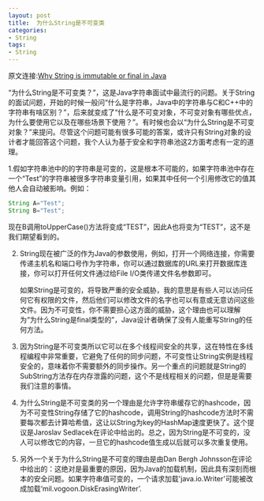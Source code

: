 ```yaml
---
layout: post
title:  为什么String是不可变类
categories:
- String
tags:
- String
---
```


原文连接:[Why String is immutable or final in Java](http://javarevisited.blogspot.sg/2010/10/why-string-is-immutable-in-java.html)

“为什么String是不可变类？”，这是Java字符串面试中最流行的问题。关于String的面试问题，开始的时候一般问“什么是字符串，Java中的字符串与C和C++中的字符串有啥区别？”，后来就变成了“什么是不可变对象，不可变对象有哪些优点，为什么要使用它以及在哪些场景下使用？”。有时候也会以“为什么String是不可变对象？”来提问。尽管这个问题可能有很多可能的答案，或许只有String对象的设计者才能回答这个问题，我个人认为基于安全和字符串池这2方面考虑有一定的道理。

1.假如字符串池中的的字符串是可变的，这是根本不可能的，如果字符串池中存在一个“Test”的字符串被很多字符串变量引用，如果其中任何一个引用修改它的值其他人会自动被影响。例如：

```java
String A="Test";
String B="Test";
```

现在B调用toUpperCase()方法将变成“TEST”，因此A也将变为“TEST”，这不是我们期望看到的。

2. String现在被广泛的作为Java的参数使用，例如，打开一个网络连接，你需要传递主机名和端口号作为字符串，你可以通过数据库的URL来打开数据库连接，你可以打开任何文件通过给File I/O类传递文件名参数即可。

   如果String是可变的，将导致严重的安全威胁，我的意思是有些人可以访问任何它有权限的文件，然后他们可以修改文件的名字也可以有意或无意访问这些文件。因为不可变性，你不需要担心这方面的威胁，这个理由也可以理解为“为什么String是final类型的”，Java设计者确保了没有人能重写String的任何方法。

3. 因为String是不可变类所以它可以在多个线程间安全的共享，这在特性在多线程编程中非常重要，它避免了任何的同步问题，不可变性让String实例是线程安全的，意味着你不需要额外的同步操作。另一个重点的问题就是String的SubString方法存在内存泄露的问题，这个不是线程相关的问题，但是是需要我们注意的事情。

4. 为什么String是不可变类的另一个理由是允许字符串缓存它的hashcode，因为不可变性String存储了它的hashcode，调用String的hashcode方法时不需要每次都去计算哈希值，这让以String为key的HashMap速度更快了。这个提议是Jaroslav Sedlacek在评论中给出的。总之，因为String是不可变的，没人可以修改它的内容，一旦它的hashcode值生成以后就可以多次重复使用。

5. 另外一个关于为什么String是不可变的理由是由Dan Bergh Johnsson在评论中给出的：这绝对是最重要的原因，因为Java的加载机制，因此具有深刻而根本的安全问题。如果字符串值可变的，一个请求加载'java.io.Writer'可能被改成加载‘mil.vogoon.DiskErasingWriter’.
